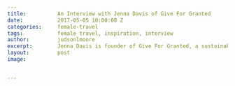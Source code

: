 ```yaml
---
title:			An Interview with Jenna Davis of Give For Granted
date:			2017-05-05 10:00:08 Z
categories:		female-travel
tags:			female travel, inspiration, interview
author:			judsonlmoore
excerpt:		Jenna Davis is founder of Give For Granted, a sustainable travel blog about giving back to Earth via travel. Read this interview of how she rose to success.
layout:			post
image:			


---
```

